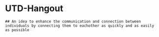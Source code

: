 # UTD-Hangout

    ## An idea to enhance the communication and connection between individuals by connecting them to eachother as quickly and as easily as possible
